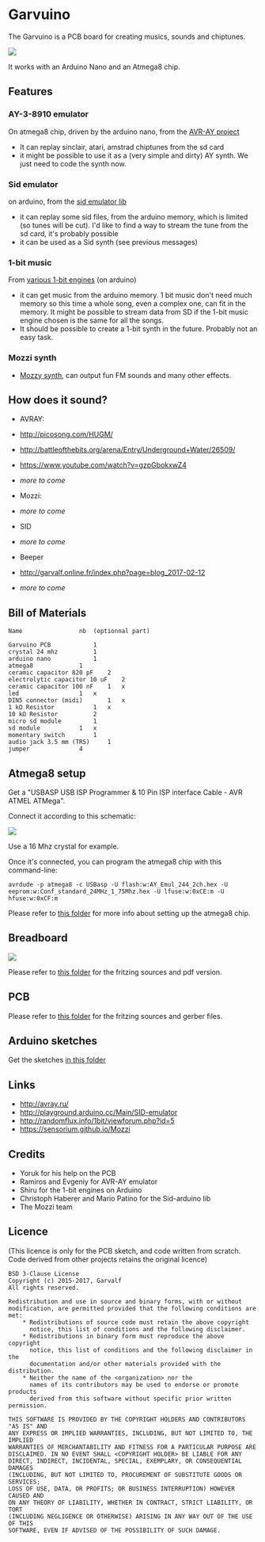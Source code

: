 

# Garvuino 

The Garvuino is a PCB board for creating musics, sounds and chiptunes.

![](garvuino_pcb.png)

It works with an Arduino Nano and an Atmega8 chip.

## Features 

### AY-3-8910 emulator 

On atmega8 chip, driven by the arduino nano, from the [AVR-AY project](http://avray.ru/)

 * It can replay sinclair, atari, amstrad chiptunes from the sd card
 * it might be possible to use it as a (very simple and dirty) AY synth. We just need to code the synth now.

### Sid emulator 

on arduino, from the [sid emulator lib](http://playground.arduino.cc/Main/SID-emulator)

 * it can replay some sid files, from the arduino memory, which is limited (so tunes will be cut). I'd like to find a way to stream the tune from the sd card, it's probably possible
 * it can be used as a Sid synth (see previous messages)

### 1-bit music 

From [various 1-bit engines](http://randomflux.info/1bit/viewforum.php?id=5) (on arduino)

 * it can get music from the arduino memory. 1 bit music don't need much memory so this time a whole song, even a complex one, can fit in the memory. It might be possible to stream data from SD if the 1-bit music engine chosen is the same for all the songs.
 * It should be possible to create a 1-bit synth in the future. Probably not an easy task.

### Mozzi synth 

 * [Mozzy synth](https://sensorium.github.io/Mozzi), can output fun FM sounds and many other effects.

## How does it sound? 

 * AVRAY:
  * http://picosong.com/HUGM/
  * http://battleofthebits.org/arena/Entry/Underground+Water/26509/
  * https://www.youtube.com/watch?v=gzpGbokxwZ4
  * *more to come*

 * Mozzi:
  * *more to come*

 * SID
  * *more to come*

 * Beeper 
  * http://garvalf.online.fr/index.php?page=blog_2017-02-12
  * *more to come*

## Bill of Materials 

    Name				nb 	(optionnal part)
    		
    Garvuino PCB			1	
    crystal 24 mhz			1	
    arduino nano			1	
    atmega8				1	
    ceramic capacitor 820 pF	2	
    electrolytic capacitor 10 uF	2	
    ceramic capacitor 100 nF	1	x
    led 				1	x
    DIN5 connector (midi)		1	x
    1 kΩ Resistor			1	x
    10 kΩ Resistor			2	
    micro sd module			1	
    sd module			1	x
    momentary switch		1	
    audio jack 3.5 mm (TRS)		1	
    jumper				4	
    

## Atmega8 setup 

Get a "USBASP USB ISP Programmer & 10 Pin ISP interface Cable - AVR ATMEL ATMega".

Connect it according to this schematic:

![](atmega8/atmega8_burn_bb.png)

Use a 16 Mhz crystal for example.

Once it's connected, you can program the atmega8 chip with this command-line:

    avrdude -p atmega8 -c USBasp -U flash:w:AY_Emul_244_2ch.hex -U eeprom:w:Conf_standard_24MHz_1_75Mhz.hex -U lfuse:w:0xCE:m -U hfuse:w:0xCF:m 

Please refer to [this folder](atmega8) for more info about setting up the atmega8 chip.

## Breadboard 

![](breadboard/garvuino_09g_breadboard_only_bb.jpg)

Please refer to [this folder](breadboard) for the fritzing sources and pdf version.

## PCB 

Please refer to [this folder](pcb) for the fritzing sources and gerber files.

## Arduino sketches 

Get the sketches [in this folder](arduino_sketches/)

## Links 

 * http://avray.ru/
 * http://playground.arduino.cc/Main/SID-emulator
 * http://randomflux.info/1bit/viewforum.php?id=5
 * https://sensorium.github.io/Mozzi

## Credits 

 * Yoruk for his help on the PCB
 * Ramiros and Evgeniy for AVR-AY emulator
 * Shiru for the 1-bit engines on Arduino
 * Christoph Haberer and Mario Patino for the Sid-arduino lib
 * The Mozzi team

## Licence 

(This licence is only for the PCB sketch, and code written from scratch. 
Code derived from other projects retains the original licence)

    BSD 3-Clause License
    Copyright (c) 2015-2017, Garvalf
    All rights reserved.
    
    Redistribution and use in source and binary forms, with or without
    modification, are permitted provided that the following conditions are met:
        * Redistributions of source code must retain the above copyright
          notice, this list of conditions and the following disclaimer.
        * Redistributions in binary form must reproduce the above copyright
          notice, this list of conditions and the following disclaimer in the
          documentation and/or other materials provided with the distribution.
        * Neither the name of the <organization> nor the
          names of its contributors may be used to endorse or promote products
          derived from this software without specific prior written permission.
    
    THIS SOFTWARE IS PROVIDED BY THE COPYRIGHT HOLDERS AND CONTRIBUTORS "AS IS" AND
    ANY EXPRESS OR IMPLIED WARRANTIES, INCLUDING, BUT NOT LIMITED TO, THE IMPLIED
    WARRANTIES OF MERCHANTABILITY AND FITNESS FOR A PARTICULAR PURPOSE ARE
    DISCLAIMED. IN NO EVENT SHALL <COPYRIGHT HOLDER> BE LIABLE FOR ANY
    DIRECT, INDIRECT, INCIDENTAL, SPECIAL, EXEMPLARY, OR CONSEQUENTIAL DAMAGES
    (INCLUDING, BUT NOT LIMITED TO, PROCUREMENT OF SUBSTITUTE GOODS OR SERVICES;
    LOSS OF USE, DATA, OR PROFITS; OR BUSINESS INTERRUPTION) HOWEVER CAUSED AND
    ON ANY THEORY OF LIABILITY, WHETHER IN CONTRACT, STRICT LIABILITY, OR TORT
    (INCLUDING NEGLIGENCE OR OTHERWISE) ARISING IN ANY WAY OUT OF THE USE OF THIS
    SOFTWARE, EVEN IF ADVISED OF THE POSSIBILITY OF SUCH DAMAGE.

